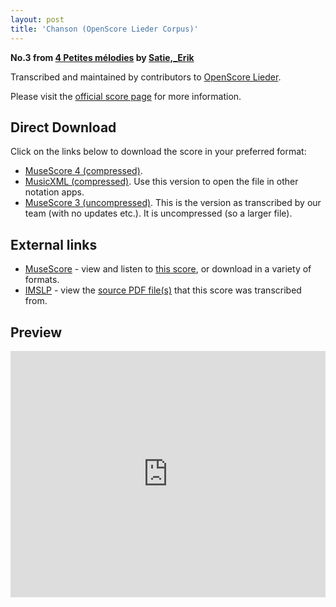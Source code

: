 ```yaml
---
layout: post
title: 'Chanson (OpenScore Lieder Corpus)'
---
```


__No.3 from [4 Petites mélodies](https://fourscoreandmore.org/openscore/lieder/Satie%2C_Erik/4_Petites_m%C3%A9lodies/) by [Satie,_Erik](https://fourscoreandmore.org/openscore/lieder/Satie%2C_Erik)__

Transcribed and maintained by contributors to [OpenScore Lieder].

Please visit the [official score page] for more information.

[official score page]: https://musescore.com/openscore-lieder-corpus/scores/6990810
[OpenScore Lieder]: https://musescore.com/openscore-lieder-corpus

## Direct Download

Click on the links below to download the score in your preferred format:
- [MuseScore 4 (compressed)](https://fourscoreandmore.org/openscore/lieder/Satie%2C_Erik/4_Petites_m%C3%A9lodies/3_Chanson.mscz).
- [MusicXML (compressed)](https://fourscoreandmore.org/openscore/lieder/Satie%2C_Erik/4_Petites_m%C3%A9lodies/3_Chanson.mxl). Use this version to open the file in other notation apps.
- [MuseScore 3 (uncompressed)](https://raw.githubusercontent.com/OpenScore/Lieder/refs/heads/main/scores/Satie%2C_Erik/4_Petites_m%C3%A9lodies/3_Chanson/lc6990810.mscx). This is the version as transcribed by our team (with no updates etc.). It is uncompressed (so a larger file).

## External links

- [MuseScore] - view and listen to [this score][MuseScore], or download in a variety of formats.
- [IMSLP] - view the [source PDF file(s)][IMSLP] that this score was transcribed from.

[MuseScore]: https://musescore.com/score/6990810
[IMSLP]: https://imslp.org/wiki/Special:ReverseLookup/16886

## Preview

<iframe width="100%" height="394" src="https://musescore.com/openscore-lieder-corpus/scores/6990810/embed" frameborder="0" allowfullscreen allow="autoplay; fullscreen"></iframe>
